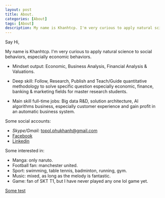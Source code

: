 ```yaml
---
layout: post
title: About.
categories: [About]
tags: [About]
description: My name is Khanhtcp. I'm very curious to apply natural science to social behaviors, especially economic behaviors.
--- 
```


Say Hi,


My name is Khanhtcp. I'm very curious to apply natural science to social behaviors, especially economic behaviors.

- Mindset output: Economic, Business Analysis, Financial Analysis & Valuations.

- Deep skill: Follow, Research, Publish and Teach/Guide quantitative methodology to solve specific question especially economic, finance, banking & marketing fields for master research students.

- Main skill full-time jobs: Big data R&D, solution architecture, AI algorithms business, especially customer experience and gain profit in an automatic business system.

Some social accounts:

- *Skype/Gmail:* topol.phukhanh@gmail.com
- [Facebook](https://www.facebook.com/trancongphukhanh)
- [Linkedin](https://www.linkedin.com/in/trancongphukhanh/)


Some interested in:
- Manga: only naruto.
- Football fan: manchester united.
- Sport: swimming, table tennis, badminton, running, gym.
- Music: mixed, as long as the melody is fantastic.
- Game: fan of SKT T1, but I have never played any one lol game yet.

 [Some test ](https://docs.google.com/document/d/1EXlesvacTVj0AgZ8viSuxzJdSFzCXqx15p61jKh2-xg/edit?usp=sharing)

